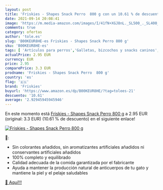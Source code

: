 ```yaml
---
layout: post
title: 'Friskies - Shapes Snack Perro  800 g con un 10.61 % de descuento'
date: 2021-09-14 20:08:41
image: 'https://m.media-amazon.com/images/I/41fN+XGJ8nL._SL500_._SL400_.jpg'
comments: true
category: ofertas
author: 'tole.es'
slug: 'B00KEUR8HE-es Friskies - Shapes Snack Perro 800 g'
sku: 'B00KEUR8HE-es'
tags: [ 'Artículos para perros','Galletas, bizcochos y snacks caninos','Productos para mascotas','Treats para perros','friskies', ]
actualPrice: 2.95 EUR
currency: EUR
price: 2.95
comparePrice: 3.3 EUR
prodname: 'Friskies - Shapes Snack Perro  800 g'
country: 'es'
flag: '🇪🇸'
brand: 'Friskies'
buyurl: 'https://www.amazon.es/dp/B00KEUR8HE/?tag=tolees-21'
descuento: '10.61'
average: '2.92945945945946'
---
```


En este momento está [Friskies - Shapes Snack Perro  800 g](https://www.amazon.es/dp/B00KEUR8HE/?tag=tolees-21) a 2.95 EUR (original: 3.3 EUR) (10.61 %  de descuento) en el siguiente enlace!

[![Friskies - Shapes Snack Perro  800 g](https://m.media-amazon.com/images/I/41fN+XGJ8nL._SL500_._SL400_.jpg)](https://www.amazon.es/dp/B00KEUR8HE/?tag=tolees-21)

🔎:

- Sin colorantes añadidos, sin aromatizantes artificiales añadidos ni conservantes artificiales añadidos
- 100% completo y equilibrado
- Calidad adecuada de la comida garantizada por el fabricante
- Ayuda a mantener la producción natural de anticuerpos de tu gato y mantiene la piel y el pelaje saludables

[🛒 Aquí!!!](https://www.amazon.es/dp/B00KEUR8HE/?tag=tolees-21)
